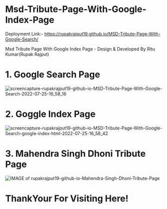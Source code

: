 # Msd-Tribute-Page-With-Google-Index-Page

Deployment Link:- https://rupakrajput19.github.io/MSD-Tribute-Page-With-Google-Search/

Msd Tribute Page With Google Index Page - Design &amp; Developed By Ritu Kumar(Rupak Rajput)


# 1. Google Search Page

![screencapture-rupakrajput19-github-io-MSD-Tribute-Page-With-Google-Search-2022-07-25-16_58_16](https://user-images.githubusercontent.com/95040772/180768105-4b24f2e9-16dc-4d6c-af4b-590d4fdc536e.png)


# 2. Goggle Index Page
![screencapture-rupakrajput19-github-io-MSD-Tribute-Page-With-Google-Search-google-index-html-2022-07-25-16_58_42](https://user-images.githubusercontent.com/95040772/180768172-ba785975-48f5-4b53-8832-d3a8ea0dbff7.png)

# 3. Mahendra Singh Dhoni Tribute Page
![IMAGE of rupakrajput19-github-io-Mahendra-Singh-Dhoni-Tribute-Page](https://user-images.githubusercontent.com/95040772/180768194-98331b6a-286c-40bc-b1ea-f2f9caa357ba.png)


# ThankYour For Visiting Here!
